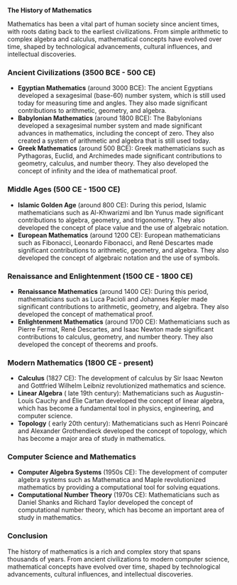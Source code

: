 **The History of Mathematics**

Mathematics has been a vital part of human society since ancient times, with roots dating back to the earliest civilizations. From simple arithmetic to complex algebra and calculus, mathematical concepts have evolved over time, shaped by technological advancements, cultural influences, and intellectual discoveries.

### Ancient Civilizations (3500 BCE - 500 CE)

*   **Egyptian Mathematics** (around 3000 BCE): The ancient Egyptians developed a sexagesimal (base-60) number system, which is still used today for measuring time and angles. They also made significant contributions to arithmetic, geometry, and algebra.
*   **Babylonian Mathematics** (around 1800 BCE): The Babylonians developed a sexagesimal number system and made significant advances in mathematics, including the concept of zero. They also created a system of arithmetic and algebra that is still used today.
*   **Greek Mathematics** (around 500 BCE): Greek mathematicians such as Pythagoras, Euclid, and Archimedes made significant contributions to geometry, calculus, and number theory. They also developed the concept of infinity and the idea of mathematical proof.

### Middle Ages (500 CE - 1500 CE)

*   **Islamic Golden Age** (around 800 CE): During this period, Islamic mathematicians such as Al-Khwarizmi and Ibn Yunus made significant contributions to algebra, geometry, and trigonometry. They also developed the concept of place value and the use of algebraic notation.
*   **European Mathematics** (around 1200 CE): European mathematicians such as Fibonacci, Leonardo Fibonacci, and René Descartes made significant contributions to arithmetic, geometry, and algebra. They also developed the concept of algebraic notation and the use of symbols.

### Renaissance and Enlightenment (1500 CE - 1800 CE)

*   **Renaissance Mathematics** (around 1400 CE): During this period, mathematicians such as Luca Pacioli and Johannes Kepler made significant contributions to arithmetic, geometry, and algebra. They also developed the concept of mathematical proof.
*   **Enlightenment Mathematics** (around 1700 CE): Mathematicians such as Pierre Fermat, René Descartes, and Isaac Newton made significant contributions to calculus, geometry, and number theory. They also developed the concept of theorems and proofs.

### Modern Mathematics (1800 CE - present)

*   **Calculus** (1827 CE): The development of calculus by Sir Isaac Newton and Gottfried Wilhelm Leibniz revolutionized mathematics and science.
*   **Linear Algebra** ( late 19th century): Mathematicians such as Augustin-Louis Cauchy and Élie Cartan developed the concept of linear algebra, which has become a fundamental tool in physics, engineering, and computer science.
*   **Topology** ( early 20th century): Mathematicians such as Henri Poincaré and Alexander Grothendieck developed the concept of topology, which has become a major area of study in mathematics.

### Computer Science and Mathematics

*   **Computer Algebra Systems** (1950s CE): The development of computer algebra systems such as Mathematica and Maple revolutionized mathematics by providing a computational tool for solving equations.
*   **Computational Number Theory** (1970s CE): Mathematicians such as Daniel Shanks and Richard Taylor developed the concept of computational number theory, which has become an important area of study in mathematics.

### Conclusion

The history of mathematics is a rich and complex story that spans thousands of years. From ancient civilizations to modern computer science, mathematical concepts have evolved over time, shaped by technological advancements, cultural influences, and intellectual discoveries.